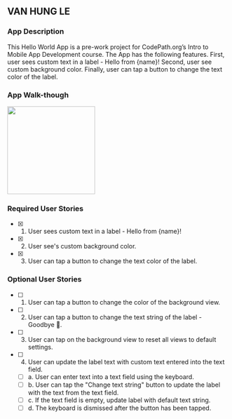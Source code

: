 ## VAN HUNG LE

### App Description
This Hello World App is a pre-work project for CodePath.org’s Intro to Mobile App Development course. The App has the following features. First, user sees custom text in a label - Hello from {name}! Second, user see custom background color. Finally, user can tap a button to change the text color of the label.

### App Walk-though

<img src="https://im3.ezgif.com/tmp/ezgif-3-104802edaa.gif" width=200><br>

### Required User Stories
- [X] 1. User sees custom text in a label - Hello from {name}!
- [X] 2. User see's custom background color.
- [X] 3. User can tap a button to change the text color of the label.

### Optional User Stories
- [ ] 1. User can tap a button to change the color of the background view.
- [ ] 2. User can tap a button to change the text string of the label - Goodbye 👋.
- [ ] 3. User can tap on the background view to reset all views to default settings.
- [ ] 4. User can update the label text with custom text entered into the text field.
   - [ ] a. User can enter text into a text field using the keyboard.
   - [ ] b. User can tap the "Change text string" button to update the label with the text from the text field.
   - [ ] c. If the text field is empty, update label with default text string.
   - [ ] d. The keyboard is dismissed after the button has been tapped.